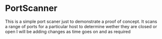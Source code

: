 # PortScanner

This is a simple port scaner just to demonstrate a proof of concept.
It scans a range of ports for a particular host to determine wether they are closed or open
I will be adding changes as time goes on and as required
